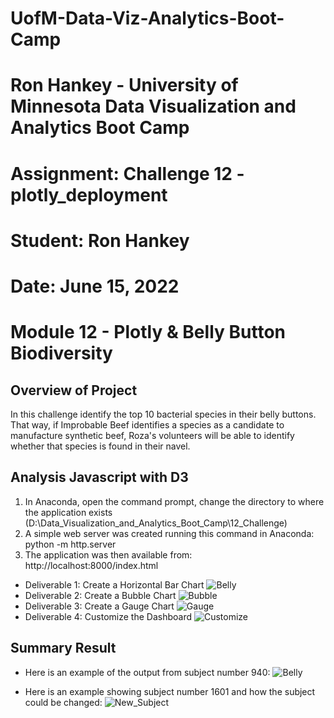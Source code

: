 # UofM-Data-Viz-Analytics-Boot-Camp
# Ron Hankey - University of Minnesota Data Visualization and Analytics Boot Camp
#                   Assignment: Challenge 12 - plotly_deployment
#                           Student: Ron Hankey
#                           Date: June 15, 2022

# Module 12 - Plotly & Belly Button Biodiversity

## Overview of Project
In this challenge identify the top 10 bacterial species in their belly buttons. That way, if Improbable Beef identifies a species as a candidate to manufacture synthetic beef, Roza's volunteers will be able to identify whether that species is found in their navel.

## Analysis Javascript with D3
1. In Anaconda, open the command prompt, change the directory to where the application exists (D:\Data_Visualization_and_Analytics_Boot_Camp\12_Challenge)
2. A simple web server was created running this command in Anaconda: python -m http.server
3. The application was then available from: http://localhost:8000/index.html

* Deliverable 1: Create a Horizontal Bar Chart
![Belly](https://github.com/lykkelig/plotly_deployment/blob/main/static/images/Bar_Chart.png)
* Deliverable 2: Create a Bubble Chart
![Bubble](https://github.com/lykkelig/plotly_deployment/blob/main/static/images/Bubble_Chart.png)
* Deliverable 3: Create a Gauge Chart 
![Gauge](https://github.com/lykkelig/plotly_deployment/blob/main/static/images/Gauge_Chart.png)
* Deliverable 4: Customize the Dashboard
![Customize](https://github.com/lykkelig/plotly_deployment/blob/main/static/images/Customize.png)


## Summary Result
* Here is an example of the output from subject number 940: 
![Belly](https://github.com/lykkelig/plotly_deployment/blob/main/static/images/Belly_Button_Page_1.png)

* Here is an example showing subject number 1601 and how the subject could be changed: 
![New_Subject](https://github.com/lykkelig/plotly_deployment/blob/main/static/images/Subject_Selection.png)